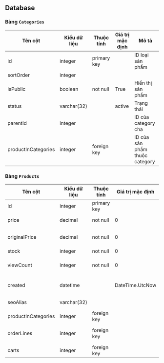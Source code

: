 ## Database ##


### Bảng `Categories` ###

| Tên cột                  | Kiểu dữ liệu    | Thuộc tính       | Giá trị mặc định | Mô tả                            |
| ------------------------ | --------------- | ---------------- | ---------------- | -------------------------------- |
| id                       | integer         | primary key      |                  | ID loại sản phẩm                 |
| sortOrder                | integer         |                  |                  |                                  |
| isPublic                 | boolean         | not null         | True             | Hiển thị sản phẩm                |
| status                   | varchar(32)     |                  | active           | Trạng thái                       |
| parentId                 | integer         |                  |                  | ID của category cha              |
| productInCategories      | integer         | foreign key      |                  | ID của sản phẩm thuộc category   |



### Bảng `Products` ###

| Tên cột                  | Kiểu dữ liệu    | Thuộc tính       | Giá trị mặc định | Mô tả                            |
| ------------------------ | --------------- | ---------------- | ---------------- | -------------------------------- |
| id                       | integer         | primary key      |                  | ID của sản phẩm                  |
| price                    | decimal         | not null         | 0                | Giá của sản phẩm                 |
| originalPrice            | decimal         | not null         | 0                | Giá gốc của sản phẩm             |
| stock                    | integer         | not null         | 0                | Kho                              |
| viewCount                | integer         | not null         | 0                | Số lượt xem của sản phẩm         |
| created                  | datetime        |                  | DateTime.UtcNow  | Thời gian tạo sản phẩm           |
| seoAlias                 | varchar(32)     |                  |                  | Tên sản phẩm                     |
| productInCategories      | integer         | foreign key      |                  | ID của categories                |
| orderLines               | integer         | foreign key      |                  | ID của chi tiết sản phẩm         |
| carts                    | integer         | foreign key      |                  | ID giỏ hàng                      |